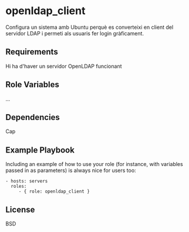openldap_client
=========

Configura un sistema amb Ubuntu perquè es converteixi en client del servidor LDAP i permeti als usuaris fer login gràficament.

Requirements
------------

Hi ha d'haver un servidor OpenLDAP funcionant

Role Variables
--------------

...

Dependencies
------------

Cap

Example Playbook
----------------

Including an example of how to use your role (for instance, with variables passed in as parameters) is always nice for users too:

    - hosts: servers
      roles:
         - { role: openldap_client }

License
-------

BSD
